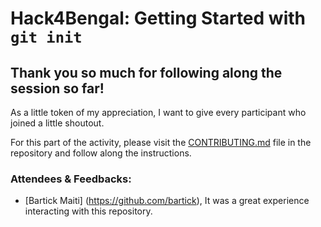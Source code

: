 # Hack4Bengal: Getting Started with `git init`

## Thank you so much for following along the session so far!

As a little token of my appreciation, I want to give every participant who joined a little shoutout.

For this part of the activity, please visit the [CONTRIBUTING.md](CONTRIBUTING.md) file in the repository and follow along the instructions.

### Attendees & Feedbacks:



- [Bartick Maiti] (https://github.com/bartick), It was a great experience interacting with this repository.
